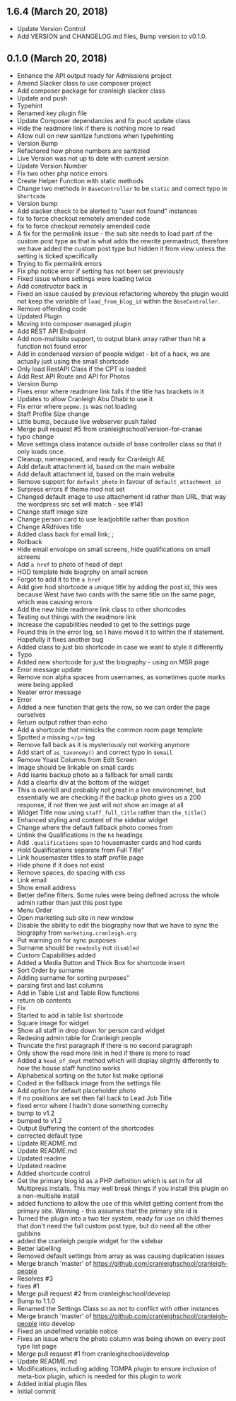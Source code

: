 ## 1.6.4 (March 20, 2018)
  - Update Version Control
  - Add VERSION and CHANGELOG.md files, Bump version to v0.1.0.

## 0.1.0 (March 20, 2018)
  - Enhance the API output ready for Admissions project
  - Amend Slacker class to use composer project
  - Add composer package for cranleigh slacker class
  - Update and push
  - Typehint
  - Renamed key plugin file
  - Update Composer dependancies and fix puc4 update class
  - Hide the readmore link if there is nothing more to read
  - Allow null on new sanitize functions when typehinting
  - Version Bump
  - Refactored how phone numbers are santizied
  - Live Version was not up to date with current version
  - Update Version Number
  - Fix two other php notice errors
  - Create Helper Function with static methods
  - Change two methods in `BaseController` to be `static` and correct typo in `Shortcode`
  - Version bump
  - Add slacker check to be alerted to "user not found" instances
  - fix to force checkout remotely amended code
  - fix to force checkout remotely amended code
  - A fix for the permalink issue - the sub site needs to load part of the custom post type as that is what adds the rewrite permastruct, therefore we have added the custom post type but hidden it from view unless the setting is ticked specifically
  - Trying to fix permalink errors
  - Fix php notice error if setting has not been set previously
  - Fixed issue where settings were loading twice
  - Add constructor back in
  - Fixed an issue caused by previous refactoring whereby the plugin would not keep the variable of `load_from_blog_id` within the `BaseController`.
  - Remove offending code
  - Updated Plugin
  - Moving into composer managed plugin
  - Add REST API Endpoint
  - Add non-multisite support, to output blank array rather than hit a function not found error
  - Add in condensed version of people widget - bit of a hack, we are actually just using the small shortcode
  - Only load RestAPI Class if the CPT is loaded
  - Add Rest API Route and API for Photos
  - Version Bump
  - Fixes error where readmore link fails if the title has brackets in it
  - Updates to allow Cranleigh Abu Dhabi to use it
  - Fix error where `popme.js` was not loading
  - Staff Profile Size change
  - Little bump, because live webserver push failed
  - Merge pull request #5 from cranleighschool/version-for-cranae
  - typo change
  - Move settings class instance outside of base controller class so that it only loads once.
  - Cleanup, namespaced, and ready for Cranleigh AE
  - Add default attachment id, based on the main website
  - Add default attachment id, based on the main website
  - Remove support for `default_photo` in favour of `default_attachment_id`
  - Surpress errors if theme mod not set
  - Changed default image to use attachement id rather than URL, that way the wordpress src set will match - see #141
  - Change staff image size
  - Change person card to use leadjobtitle rather than position
  - Change ARdhives title
  - Added class back for email link; ;
  - Rollback
  - Hide email envolope on small screens, hide qualifications on small screens
  - Add `a href` to photo of head of dept
  - HOD template hide biogrphy on small screen
  - Forgot to add it to the `a href`
  - Add give hod shortcode a unique title by adding the post id, this was because West have two cards with the same title on the same page, which was causing errors
  - Add the new hide readmore link class to other shortcodes
  - Testing out things with the readmore link
  - Increase the capabilities needed to get to the settings page
  - Found this in the error log, so I have moved it to within the if statement. Hopefully it fixes another bug
  - Added class to just bio shortcode in case we want to style it differently
  - Typo
  - Added new shortcode for just the biography - using on MSR page
  - Error message update
  - Remove non alpha spaces from usernames, as sometimes quote marks were being applied
  - Neater error message
  - Error
  - Added a new function that gets the row, so we can order the page ourselves
  - Return output rather than echo
  - Add a shortcode that mimicks the common room page template
  - Spotted a missing `</p>` tag
  - Remove fall back as it is mysteriously not working anymore
  - Add start of `as_taxonomy()` and correct typo in `$email`
  - Remove Yoast Columns from Edit Screen
  - Image should be linkable on small cards
  - Add isams backup photo as a fallback for small cards
  - Add a clearfix div at the bottom of the widget
  - This is overkill and probably not great in a live environomnet, but essentially we are checking if the backup photo gives us a 200 response, if not then we just will not show an image at all
  - Widget Title now using `staff_full_title` rather than `the_title()`
  - Enhanced styling and content of the sidebar widget
  - Change where the default fallback photo comes from
  - Unlink the Qualifications in the `h4` headings
  - Add `.qualifications` `span` to housemaster cards and hod cards
  - Hold Qualifications separate from Full Title"
  - Link housemaster titles to staff profile page
  - Hide phone if it does not exist
  - Remove spaces, do spacing with css
  - Link email
  - Show email address
  - Better define filters. Some rules were being defined across the whole admin rather than just this post type
  - Menu Order
  - Open marketing sub site in new window
  - Disable the ability to edit the biography now that we have to sync the biography from `marketing.cranleigh.org`
  - Put warning on for sync purposes
  - Surname should be `readonly` not `disabled`
  - Custom Capabilities added
  - Added a Media Button and Thick Box for shortcode insert
  - Sort Order by surname
  - Adding surname for sorting purposes"
  - parsing first and last columns
  - Add in Table List and Table Row functions
  - return ob contents
  - Fix
  - Started to add in table list shortcode
  - Square image for widget
  - Show all staff in drop down for person card widget
  - Redesing admin table for Cranleigh people
  - Truncate the first paragraph if there is no second paragraph
  - Only show the read more link in hod if there is more to read
  - Added a `head_of_dept` method which will display slightly differently to how the house staff functino works
  - Alphabetical sorting on the tutor list make optional
  - Coded in the fallback image from the settings file
  - Add option for default placeholder photo
  - If no positions are set then fall back to Lead Job Title
  - fixed error where I hadn't done something correclty
  - bump to v1.2
  - bumped to v1.2
  - Output Buffering the content of the shortcodes
  - corrected default type
  - Update README.md
  - Update README.md
  - Updated readme
  - Updated readme
  - Added shortcode control
  - Get the primary blog id as a PHP definition  which is set in  for all Multipress installs. This may well break things if you install this plugin on a non-multisite install
  - added  functions to allow the use of this whilst getting content from the primary site. Warning - this assumes that the primary site id is
  - Turned the plugin into a two tier system, ready for use on child themes that don't need the full custom post type, but do need all the other gubbins
  - added the cranleigh people widget for the sidebar
  - Better labelling
  - Removed default settings from array as was causing duplication issues
  - Merge branch 'master' of https://github.com/cranleighschool/cranleigh-people
  - Resolves #3
  - fixes #1
  - Merge pull request #2 from cranleighschool/develop
  - Bump to 1.1.0
  - Renamed the Settings Class so as not to conflict with other instances
  - Merge branch 'master' of https://github.com/cranleighschool/cranleigh-people into develop
  - Fixed an undefined variable notice
  - Fixes an issue where the photo column was being shown on every post type list page
  - Merge pull request #1 from cranleighschool/develop
  - Update README.md
  - Modifications, including adding TGMPA plugin to ensure inclusion of meta-box plugin, which is needed for this plugin to work
  - Added initial plugin files
  - Initial commit


